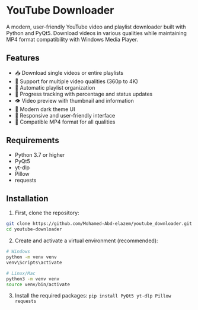 # YouTube Downloader

A modern, user-friendly YouTube video and playlist downloader built with Python and PyQt5. Download videos in various qualities while maintaining MP4 format compatibility with Windows Media Player.


## Features

- 📥 Download single videos or entire playlists
- 🎥 Support for multiple video qualities (360p to 4K)
- 📁 Automatic playlist organization
- 🎯 Progress tracking with percentage and status updates
- 👁 Video preview with thumbnail and information
- 🎨 Modern dark theme UI
- 📱 Responsive and user-friendly interface
- 🔄 Compatible MP4 format for all qualities

## Requirements

- Python 3.7 or higher
- PyQt5
- yt-dlp
- Pillow
- requests

## Installation

1. First, clone the repository:
```bash
git clone https://github.com/Mohamed-Abd-elazem/youtube_downloader.git
cd youtube-downloader
```
2. Create and activate a virtual environment (recommended):
```bash
# Windows
python -m venv venv
venv\Scripts\activate

# Linux/Mac
python3 -m venv venv
source venv/bin/activate
```
3. Install the required packages:
`pip install PyQt5 yt-dlp Pillow requests`
